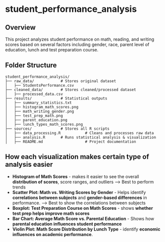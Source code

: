 # student_performance_analysis

## Overview
This project analyzes student performance on math, reading, and writing scores based on several factors including gender, race, parent level of education, lunch and test preparation course. 

## Folder Structure 
```
student_performance_analysis/
├── raw_data/            # Stores original dataset
│   ├── StudentsPerformance.csv
├── cleaned_data/        # Stores cleaned/processed dataset
│   ├── processed_data.csv
├── results/             # Statistical outputs
│   ├── summary_statistics.txt
│   ├── histogram_math_scores.png
│   ├── math_writing_gender.png
│   ├── test_prep_math.png
│   ├── parent_education.png
│   ├── lunch_types_math_scores.png
├── sources/             # Stores all R scripts
│   ├── data_processing.R           # Cleans and processes raw data
│   ├── analysis.R       # Runs statistical analysis & visualization
│   ├── README.md                   # Project documentation
```

## How each visualization makes certain type of analysis easier
- **Histogram of Math Scores** - makes it easier to see the overall **distribution of scores**, score ranges, and outliers --> Best to perform trends
- **Scatter Plot: Math vs. Writing Scores by Gender** - Helps identify **correlations between subjects** and **gender-based differences** in performance.
--> Best to show the correlations between subjects
- **Boxplot: Test Preparation Course on Math Scores** - shows **whether test prep helps improve math scores**
- **Bar Chart: Average Math Score vs. Parental Education** - Shows how **parental education influences student performance**
- **Violin Plot: Math Score Distribution by Lunch Type** - identify **economic influences on academic performance**. 

